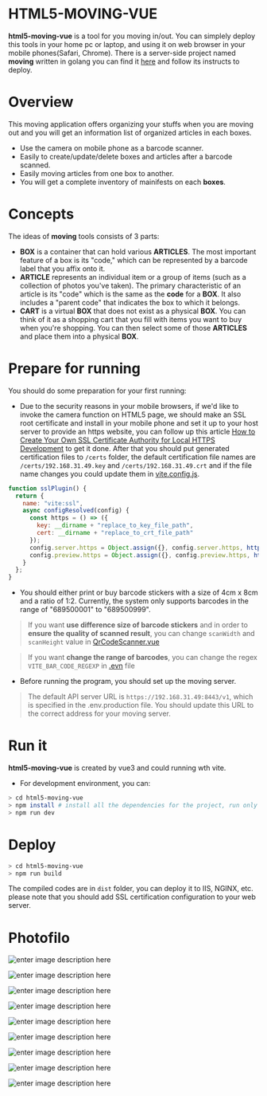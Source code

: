# HTML5-MOVING-VUE

**html5-moving-vue** is a tool for you moving in/out.
You can simplely deploy this tools in your home pc or laptop, and using it on web browser in your mobile phones(Safari, Chrome).
There is a server-side project named **moving** written in golang you can find it [here](https://github.com/alydnhrealgang/moving) and follow its instructs to deploy.

# Overview
This moving application offers organizing your stuffs when you are moving out and you will get an information list of organized articles in each boxes.

- Use the camera on mobile phone as a barcode scanner.
- Easily to create/update/delete boxes and articles after a barcode scanned.
- Easily moving articles from one box to another.
- You will get a complete inventory of mainifests on each **boxes**.

# Concepts
The ideas of **moving** tools consists of 3 parts:

- **BOX** is a container that can hold various **ARTICLES**. The most important feature of a box is its "code," which can be represented by a barcode label that you affix onto it.
- **ARTICLE** represents an individual item or a group of items (such as a collection of photos you've taken). The primary characteristic of an article is its "code" which is the same as the **code** for a **BOX**. It also includes a "parent code" that indicates the box to which it belongs.
- **CART** is a virtual **BOX** that does not exist as a physical **BOX**. You can think of it as a shopping cart that you fill with items you want to buy when you're shopping. You can then select some of those **ARTICLES** and place them into a physical **BOX**.

# Prepare for running
You should do some preparation for your first running:

- Due to the security reasons in your mobile browsers, if we'd like to invoke the camera function on HTML5 page, we should make an SSL root certificate and install in your mobile phone and set it up to your host server to provide an https website, you can follow up this article [How to Create Your Own SSL Certificate Authority for Local HTTPS Development](https://deliciousbrains.com/ssl-certificate-authority-for-local-https-development/#becoming-certificate-authority) to get it done. After that you should put generated certification files to `/certs` folder, the default certification file names are `/certs/192.168.31.49.key` and `/certs/192.168.31.49.crt` and if the file name changes you could update them in [vite.config.js](https://github.com/alydnhrealgang/html5-moving-vue/blob/main/vite.config.js).
```js
function sslPlugin() {
  return {
    name: "vite:ssl",
    async configResolved(config) {
      const https = () => ({
        key: __dirname + "replace_to_key_file_path",
        cert: __dirname + "replace_to_crt_file_path"
      });
      config.server.https = Object.assign({}, config.server.https, https());
      config.preview.https = Object.assign({}, config.preview.https, https());
    }
  };
}
```
- You should either print or buy barcode stickers with a size of 4cm x 8cm and a ratio of 1:2. Currently, the system only supports barcodes in the range of "689500001" to "689500999".
> If you want **use difference size of barcode stickers** and in order to **ensure the quality of scanned result**, you can change `scanWidth` and `scanHeight` value in [QrCodeScanner.vue](https://github.com/alydnhrealgang/html5-moving-vue/blob/main/src/components/QrCodeScanner.vue)

> If you want **change the range of barcodes**, you can change the regex `VITE_BAR_CODE_REGEXP` in [.evn](https://github.com/alydnhrealgang/html5-moving-vue/blob/main/.evn) file
- Before running the program, you should set up the moving server. 
> The default API server URL is `https://192.168.31.49:8443/v1`, which is specified in the .env.production file. You should update this URL to the correct address for your moving server.

# Run it
**html5-moving-vue** is created by vue3 and could running wth vite.
- For development environment, you can:
```bash
> cd html5-moving-vue
> npm install # install all the dependencies for the project, run only once.
> npm run dev
```
# Deploy
```bash
> cd html5-moving-vue
> npm run build
```
The compiled codes are in `dist` folder, you can deploy it to IIS, NGINX, etc.
please note that you should add SSL certification configuration to your web server. 

# Photofilo

![enter image description here](https://github.com/alydnhrealgang/html5-moving-vue/blob/main/portfolio/1.jpg?raw=true)

![enter image description here](https://github.com/alydnhrealgang/html5-moving-vue/blob/main/portfolio/2.jpg?raw=true)

![enter image description here](https://github.com/alydnhrealgang/html5-moving-vue/blob/main/portfolio/3.jpg?raw=true)

![enter image description here](https://github.com/alydnhrealgang/html5-moving-vue/blob/main/portfolio/4.jpg?raw=true)

![enter image description here](https://github.com/alydnhrealgang/html5-moving-vue/blob/main/portfolio/5.jpg?raw=true)

![enter image description here](https://github.com/alydnhrealgang/html5-moving-vue/blob/main/portfolio/6.jpg?raw=true)

![enter image description here](https://github.com/alydnhrealgang/html5-moving-vue/blob/main/portfolio/7.jpg?raw=true)

![enter image description here](https://github.com/alydnhrealgang/html5-moving-vue/blob/main/portfolio/8.jpg?raw=true)

![enter image description here](https://github.com/alydnhrealgang/html5-moving-vue/blob/main/portfolio/9.jpg?raw=true)
